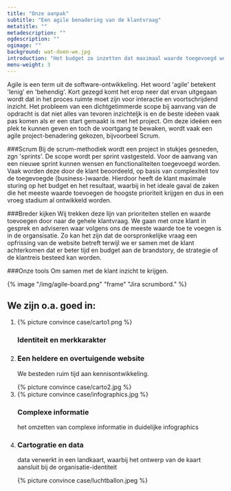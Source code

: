 ```yaml
---
title: "Onze aanpak"
subtitle: "Een agile benadering van de klantvraag"
metatitle: ""
metadescription: ""
ogdescription: ""
ogimage: ""
background: wat-doen-we.jpg
introduction: "Het budget zo inzetten dat maximaal waarde toegevoegd wordt: dat is onze doelstelling."
menu-weight: 3
---
```

Agile is een term uit de software-ontwikkeling. Het woord 'agile' betekent 'lenig' en 'behendig'. Kort gezegd komt het erop neer dat ervan uitgegaan wordt dat in het proces ruimte moet zijn voor interactie en voortschrijdend inzicht.
Het probleem van een dichtgetimmerde scope bij aanvang van de opdracht is dat niet alles van tevoren inzichteljk is en de beste ideëen vaak pas komen als er een start gemaakt is met het project.
Om deze ideëen een plek te kunnen geven en toch de voortgang te bewaken, wordt vaak een agile project-benadering gekozen, bijvoorbeel Scrum.

###Scrum
Bij de scrum-methodiek wordt een project in stukjes gesneden, zgn 'sprints'. De scope wordt per sprint vastgesteld. Voor de aanvang van een nieuwe sprint kunnen wensen en functionaliteiten toegevoegd worden. Vaak worden deze door de klant beoordeeld, op basis van complexiteit tov de toegevoegde (business-)waarde. Hierdoor heeft de klant maximale sturing op het budget en het resultaat, waarbij in het ideale gaval de zaken die het meeste waarde toevoegen de hoogste prioriteit krijgen en dus in een vroeg stadium al ontwikkeld worden.

###Breder kijken
Wij trekken deze lijn van prioriteiten stellen en waarde toevoegen door naar de gehele klantvraag. We gaan met onze klant in gesprek en adviseren waar volgens ons de meeste waarde toe te voegen is in de organsisatie.
Zo kan het zijn dat de oorspronkelijke vraag een opfrissing van de website betreft terwijl we er samen met de klant achterkomen dat er beter tijd en budget aan de brandstory, de strategie of de klantreis besteed kan worden.

###Onze tools
Om samen met de klant inzicht te krijgen.

{% image "/img/agile-board.png" "frame" "Jira scrumbord." %}

<h2 class="convince-title">We zijn o.a. goed in:</h2>
<ol class="convinceblock">

  <li class="convinceblock-item">
    <div class="convinceblock-item-image">
      {% picture convince case/carto1.png %}
    </div>
    <div class="convinceblock-item-content">
      <h3 class="convinceblock-item-title">Identiteit en merkkarakter</h3>
      <p class="convinceblock-item-text"></p>
    </div>
  </li>

  <li class="convinceblock-item">
    <div class="convinceblock-item-content">
      <h3 class="convinceblock-item-title">Een heldere en overtuigende website</h3>
      <p class="convinceblock-item-text">We besteden ruim tijd aan kennisontwikkeling.</p>
    </div>
    <div class="convinceblock-item-image">
      {% picture convince case/carto2.jpg %}
    </div>
  </li>

  <li class="convinceblock-item">
    <div class="convinceblock-item-image">
      {% picture convince case/infographics.jpg %}
    </div>
    <div class="convinceblock-item-content">
      <h3 class="convinceblock-item-title">Complexe informatie</h3>
      <p class="convinceblock-item-text">het omzetten van complexe informatie in duidelijke infographics</p>
    </div>
  </li>

  <li class="convinceblock-item">
    <div class="convinceblock-item-content">
      <h3 class="convinceblock-item-title">Cartogratie en data</h3>
      <p class="convinceblock-item-text">data verwerkt in een landkaart, waarbij het ontwerp van de kaart aansluit bij de organisatie-identiteit</p>
    </div>
    <div class="convinceblock-item-image">
      {% picture convince case/luchtballon.jpeg %}
    </div>
  </li>
</ol>
